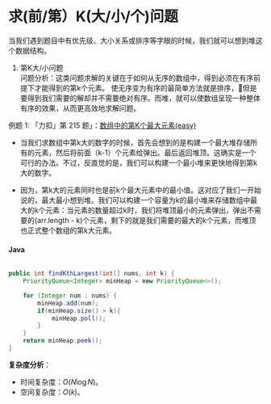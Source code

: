 # 求(前/第）K(大/小/个)问题

当我们遇到题目中有优先级、大小关系或排序等字眼的时候，我们就可以想到堆这个数据结构。  


1. 第K大/小问题  
问题分析：这类问题求解的关键在于如何从无序的数组中，得到必须在有序前提下才能得到的第k个元素。
使无序变为有序的最简单方法就是排序，但是要得到我们需要的解却并不需要绝对有序。而堆，就可以使数组呈现一种整体有序的效果，从而更高效地求解问题。  

例题 1: 「力扣」第 215 题」：[数组中的第K个最大元素(easy)](https://leetcode-cn.com/problems/kth-largest-element-in-an-array/)

+ 当我们求数组中第k大的数字的时候，首先会想到的是构建一个最大堆存储所有的元素，然后将前面（k-1）个元素给弹出。最后返回堆顶。这确实是一个可行的办法。不过，反直觉的是，我们可以构建一个最小堆来更快地得到第k大的数字。

+ 因为，第k大的元素同时也是前k个最大元素中的最小值。这对应了我们一开始说的，最大最小想到堆。我们可以构建一个容量为k的最小堆来存储数组中最大的k个元素：当元素的数量超过k时，我们将堆顶最小的元素弹出，弹出不需要的(arr.length - k)个元素，剩下的就是我们需要的最大的k个元素，而堆顶也正式整个数组的第k大元素。

<!-- tabs:start -->
#### **Java**

```java

public int findKthLargest(int[] nums, int k) {
    PriorityQueue<Integer> minHeap = new PriorityQueue<>();

    for (Integer num : nums) {
        minHeap.add(num);
        if(minHeap.size() > k){
            minHeap.poll();
        }
    }
    return minHeap.peek();
}

```
<!-- tabs:end -->

**复杂度分析**：

+ 时间复杂度：$O(N\log N)$。
+ 空间复杂度：$O(k)$。